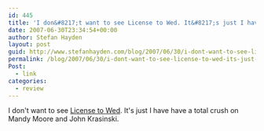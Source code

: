 ```yaml
---
id: 445
title: 'I don&#8217;t want to see License to Wed. It&#8217;s just I have have a total crush on Mandy Moore and John Krasinski.'
date: 2007-06-30T23:34:54+00:00
author: Stefan Hayden
layout: post
guid: http://www.stefanhayden.com/blog/2007/06/30/i-dont-want-to-see-license-to-wed-its-just-i-have-have-a-total-crush-on-mandy-moore-and-john-krasinski/
permalink: /blog/2007/06/30/i-dont-want-to-see-license-to-wed-its-just-i-have-have-a-total-crush-on-mandy-moore-and-john-krasinski/
Post:
  - link
categories:
  - review
---
```

<p>I don't want to see <a href="http://www.rottentomatoes.com/m/10007597-license_to_wed/">License to Wed</a>. It's just I have have a total crush on Mandy Moore and John Krasinski.
</p>
